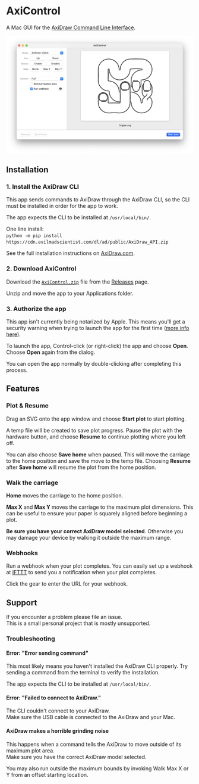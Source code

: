 # AxiControl

A Mac GUI for the [AxiDraw Command Line Interface](https://axidraw.com/doc/cli_api/).

![AxiControl screenshot](img/Screenshot.png)

## Installation

### 1. Install the AxiDraw CLI

This app sends commands to AxiDraw through the AxiDraw CLI, so the CLI must be installed in order for the app to work.

The app expects the CLI to be installed at `/usr/local/bin/`.

One line install:  
`python -m pip install https://cdn.evilmadscientist.com/dl/ad/public/AxiDraw_API.zip`

See the full installation instructions on [AxiDraw.com](https://www.axidraw.com/doc/cli_api/#installation).

### 2. Download AxiControl

Download the [`AxiControl.zip`](https://github.com/cadin/axi-control/releases/download/v1.0/AxiControl.zip) file from the [Releases](https://github.com/cadin/axi-control/releases/tag/v1.0) page.

Unzip and move the app to your Applications folder.

### 3. Authorize the app

This app isn't currently being notarized by Apple. This means you'll get a security warning when trying to launch the app for the first time ([more info here](https://support.apple.com/guide/mac-help/open-a-mac-app-from-an-unidentified-developer-mh40616/mac)).

To launch the app, Control-click (or right-click) the app and choose **Open**. Choose **Open** again from the dialog.

You can open the app normally by double-clicking after completing this process.

## Features

### Plot & Resume

Drag an SVG onto the app window and choose **Start plot** to start plotting.

A temp file will be created to save plot progress. Pause the plot with the hardware button, and choose **Resume** to continue plotting where you left off.

You can also choose **Save home** when paused. This will move the carriage to the home position and save the move to the temp file. Choosing **Resume** after **Save home** will resume the plot from the home position.

### Walk the carriage

**Home** moves the carriage to the home position.

**Max X** and **Max Y** moves the carriage to the maximum plot dimensions. This can be useful to ensure your paper is squarely aligned before beginning a plot.

**Be sure you have your correct AxiDraw model selected**. Otherwise you may damage your device by walking it outside the maximum range.

### Webhooks

Run a webhook when your plot completes. You can easily set up a webhook at [IFTTT](https://ifttt.com/maker_webhooks) to send you a notification when your plot completes.

Click the gear to enter the URL for your webhook.

## Support

If you encounter a problem please file an issue.  
This is a small personal project that is mostly unsupported.

### Troubleshooting

#### Error: "Error sending command"

This most likely means you haven't installed the AxiDraw CLI properly. Try sending a command from the terminal to verify the installation.

The app expects the CLI to be installed at `/usr/local/bin/`.

#### Error: "Failed to connect to AxiDraw."

The CLI couldn't connect to your AxiDraw.  
Make sure the USB cable is connected to the AxiDraw and your Mac.

#### AxiDraw makes a horrible grinding noise

This happens when a command tells the AxiDraw to move outside of its maximum plot area.  
Make sure you have the correct AxiDraw model selected.

You may also run outside the maximum bounds by invoking Walk Max X or Y from an offset starting location.
